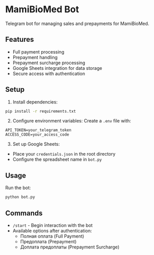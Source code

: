 # MamiBioMed Bot

Telegram bot for managing sales and prepayments for MamiBioMed.

## Features

- Full payment processing
- Prepayment handling
- Prepayment surcharge processing
- Google Sheets integration for data storage
- Secure access with authentication

## Setup

1. Install dependencies:
```bash
pip install -r requirements.txt
```

2. Configure environment variables:
Create a `.env` file with:
```
API_TOKEN=your_telegram_token
ACCESS_CODE=your_access_code
```

3. Set up Google Sheets:
- Place your `credentials.json` in the root directory
- Configure the spreadsheet name in `bot.py`

## Usage

Run the bot:
```bash
python bot.py
```

## Commands

- `/start` - Begin interaction with the bot
- Available options after authentication:
  * Полная оплата (Full Payment)
  * Предоплата (Prepayment)
  * Доплата предоплаты (Prepayment Surcharge)
